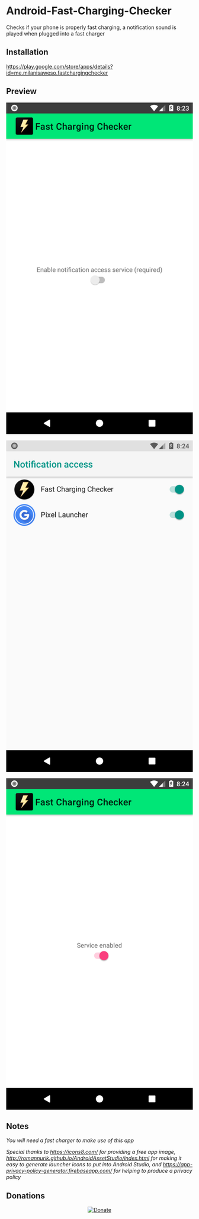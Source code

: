 # Android-Fast-Charging-Checker
Checks if your phone is properly fast charging, a notification sound is played when plugged into a fast charger

## Installation
https://play.google.com/store/apps/details?id=me.milanisaweso.fastchargingchecker

## Preview
![alt tag](https://github.com/milan102/Android-Fast-Charging-Checker/blob/master/preview/screenshot_1.png)

![alt tag](https://github.com/milan102/Android-Fast-Charging-Checker/blob/master/preview/screenshot_2.png)

![alt tag](https://github.com/milan102/Android-Fast-Charging-Checker/blob/master/preview/screenshot_3.png)


## Notes

*You will need a fast charger to make use of this app*

*Special thanks to https://icons8.com/  for providing a free app image, http://romannurik.github.io/AndroidAssetStudio/index.html for making it easy to generate launcher icons to put into Android Studio, and https://app-privacy-policy-generator.firebaseapp.com/ for helping to produce a privacy policy*


## Donations
<p align="center">
<a href="https://www.paypal.com/cgi-bin/webscr?cmd=_donations&business=HL3P4UC2JKEAN&lc=US&item_name=Milan%27s%20Software&currency_code=USD&bn=PP%2dDonationsBF%3abtn_donateCC_LG%2egif%3aNonHosted"><img src="https://www.paypalobjects.com/en_US/i/btn/btn_donateCC_LG.gif" alt="Donate"/></a>
</p>

